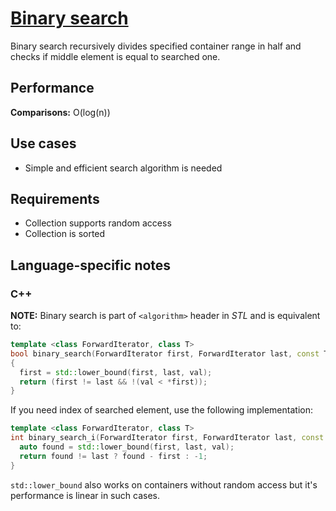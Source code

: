 # [Binary search](https://en.wikipedia.org/wiki/Binary_search_algorithm)

Binary search recursively divides specified container range in half and checks if middle element is equal to searched one.

## Performance

**Comparisons:** O(log(n))

## Use cases

- Simple and efficient search algorithm is needed

## Requirements

- Collection supports random access
- Collection is sorted

## Language-specific notes

### C++

**NOTE:** Binary search is part of `<algorithm>` header in *STL* and is equivalent to:

```c++
template <class ForwardIterator, class T>
bool binary_search(ForwardIterator first, ForwardIterator last, const T& val)
{
  first = std::lower_bound(first, last, val);
  return (first != last && !(val < *first));
}
```

If you need index of searched element, use the following implementation:

```c++
template <class ForwardIterator, class T>
int binary_search_i(ForwardIterator first, ForwardIterator last, const T &val) {
  auto found = std::lower_bound(first, last, val);
  return found != last ? found - first : -1;
}
```

`std::lower_bound` also works on containers without random access but it's performance is linear in such cases.
